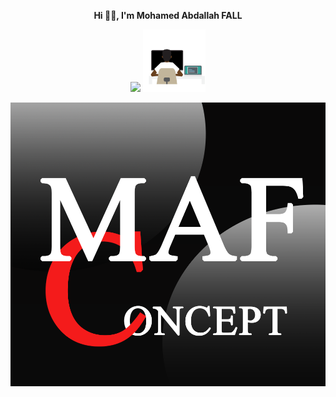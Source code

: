 <div id="header" align="center">
  <p><strong>Hi 👋🏾, I'm Mohamed Abdallah FALL</strong></p>
  <img src="https://media.giphy.com/media/M9gbBd9nbDrOTu1Mqx/giphy.gif" width="100"/>
  <img src="img/94388-african-developer.gif" width="100"/>
</div>

![Cover](https://github.com/AbdallahMaf/AbdallahMaf/blob/main/img/cover.png)








